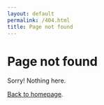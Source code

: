 ```yaml
---
layout: default
permalink: /404.html
title: Page not found
---
```


# Page not found

Sorry! Nothing here.

[Back to homepage](/).
